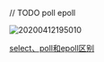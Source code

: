
// TODO poll epoll 

![20200412195010](https://i.loli.net/2020/04/12/dZenGxamENRzAVW.png)

[select、poll和epoll区别](https://www.cnblogs.com/aspirant/p/9166944.html)
